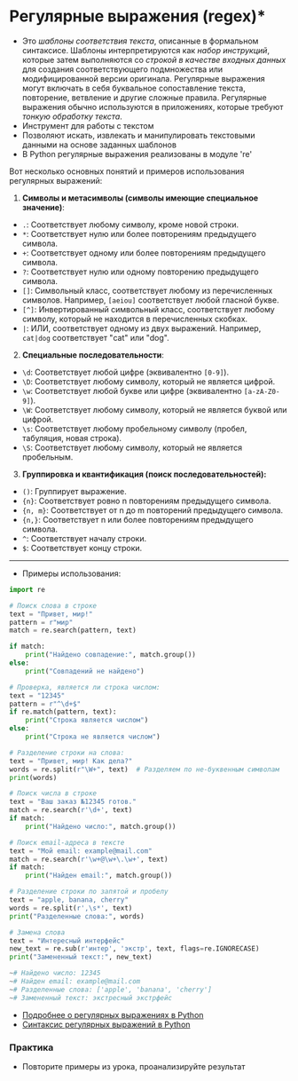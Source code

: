 # Регулярные выражения (regex)\*

* Это _шаблоны соответствия текста_, описанные в формальном синтаксисе. Шаблоны интерпретируются как _набор инструкций_, которые затем выполняются со _строкой в ​​качестве входных данных_ для создания соответствующего подмножества или модифицированной версии оригинала. Регулярные выражения могут включать в себя буквальное сопоставление текста, повторение, ветвление и другие сложные правила. Регулярные выражения обычно используются в приложениях, которые требуют _тонкую обработку текста_.
* Инструмент для работы с текстом
* Позволяют искать, извлекать и манипулировать текстовыми данными на основе заданных шаблонов
* В Python регулярные выражения реализованы в модуле 're'

Вот несколько основных понятий и примеров использования регулярных выражений:

1. **Символы и метасимволы (символы имеющие специальное значение)**:

* `.`: Соответствует любому символу, кроме новой строки.
* `*`: Соответствует нулю или более повторениям предыдущего символа.
* `+`: Соответствует одному или более повторениям предыдущего символа.
* `?`: Соответствует нулю или одному повторению предыдущего символа.
* `[]`: Символьный класс, соответствует любому из перечисленных символов. Например, `[aeiou]` соответствует любой гласной букве.
* `[^]`: Инвертированный символьный класс, соответствует любому символу, который не находится в перечисленных скобках.
* `|`: ИЛИ, соответствует одному из двух выражений. Например, `cat|dog` соответствует "cat" или "dog".

2. **Специальные последовательности**:

* `\d`: Соответствует любой цифре (эквивалентно `[0-9]`).
* `\D`: Соответствует любому символу, который не является цифрой.
* `\w`: Соответствует любой букве или цифре (эквивалентно `[a-zA-Z0-9]`).
* `\W`: Соответствует любому символу, который не является буквой или цифрой.
* `\s`: Соответствует любому пробельному символу (пробел, табуляция, новая строка).
* `\S`: Соответствует любому символу, который не является пробельным.

3. **Группировка и квантификация (поиск последовательностей):**

* `()`: Группирует выражение.
* `{n}`: Соответствует ровно n повторениям предыдущего символа.
* `{n, m}`: Соответствует от n до m повторений предыдущего символа.
* `{n,}`: Соответствует n или более повторениям предыдущего символа.
* `^`: Соответствует началу строки.
* `$`: Соответствует концу строки.

***

* Примеры использования:

```python
import re

# Поиск слова в строке
text = "Привет, мир!"
pattern = r"мир"
match = re.search(pattern, text)

if match:
    print("Найдено совпадение:", match.group())
else:
    print("Совпадений не найдено")

# Проверка, является ли строка числом:
text = "12345"
pattern = r"^\d+$"
if re.match(pattern, text):
    print("Строка является числом")
else:
    print("Строка не является числом")

# Разделение строки на слова:
text = "Привет, мир! Как дела?"
words = re.split(r"\W+", text)  # Разделяем по не-буквенным символам
print(words)
```

```python
# Поиск числа в строке
text = "Ваш заказ №12345 готов."
match = re.search(r'\d+', text)
if match:
    print("Найдено число:", match.group())

# Поиск email-адреса в тексте
text = "Мой email: example@mail.com"
match = re.search(r'\w+@\w+\.\w+', text)
if match:
    print("Найден email:", match.group())

# Разделение строки по запятой и пробелу
text = "apple, banana, cherry"
words = re.split(r',\s*', text)
print("Разделенные слова:", words)

# Замена слова
text = "Интересный интерфейс"
new_text = re.sub(r'интер', 'экстр', text, flags=re.IGNORECASE)
print("Замененный текст:", new_text)

~# Найдено число: 12345
~# Найден email: example@mail.com
~# Разделенные слова: ['apple', 'banana', 'cherry']
~# Замененный текст: экстресный экстрфейс
```

* [Подробнее о регулярных выражениях в Python](https://docs-python.ru/standart-library/modul-re-python/)
* [Синтаксис регулярных выражений в Python](https://docs-python.ru/standart-library/modul-re-python/sintaksis-reguljarnogo-vyrazhenija/)

### Практика

* Повторите примеры из урока, проанализируйте результат
